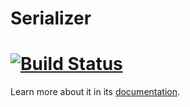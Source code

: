 # Serializer
[![Build Status](https://travis-ci.org/jms-serializer/serializer.svg?branch=master)](https://travis-ci.org/jms-serializer/serializer)
==========

Learn more about it in its [documentation](http://jmsyst.com/libs/serializer).

